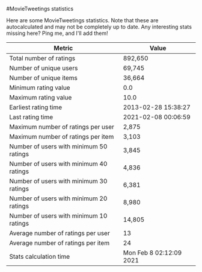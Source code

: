 #MovieTweetings statistics

Here are some MovieTweetings statistics. Note that these are autocalculated and may not be completely up to date. Any interesting stats missing here? Ping me, and I'll add them!

Metric | Value
--- | ---
Total number of ratings                 | 892,650
Number of unique users                  | 69,745
Number of unique items                  | 36,664
Minimum rating value                    | 0.0
Maximum rating value                    | 10.0
Earliest rating time                    | 2013-02-28 15:38:27
Last rating time                        | 2021-02-08 00:06:59
Maximum number of ratings per user      | 2,875
Maximum number of ratings per item      | 3,103
Number of users with minimum 50 ratings | 3,845
Number of users with minimum 40 ratings | 4,836
Number of users with minimum 30 ratings | 6,381
Number of users with minimum 20 ratings | 8,980
Number of users with minimum 10 ratings | 14,805
Average number of ratings per user      | 13
Average number of ratings per item      | 24
Stats calculation time                  | Mon Feb  8 02:12:09 2021

